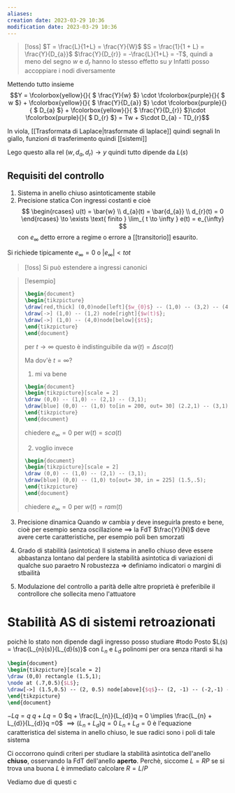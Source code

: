 ```yaml
---
aliases: 
creation date: 2023-03-29 10:36
modification date: 2023-03-29 10:36
---
```


>[!oss]
>$T = \frac{L}{1+L} = \frac{Y}{W}$
>$S = \frac{1}{1 + L} = \frac{Y}{D_{a}}$
>$\frac{Y}{D_{r}} = -\frac{L}{1+L} = -T$, quindi a meno del segno $w$ e $d_{r}$ hanno lo stesso effetto su $y$
>Infatti posso accoppiare i nodi diversamente


Mettendo tutto insieme
$$Y = \fcolorbox{yellow}{}{ $ \frac{Y}{w} $} \cdot \fcolorbox{purple}{}{ $ w $} + \fcolorbox{yellow}{}{ $ \frac{Y}{D_{a}} $} \cdot \fcolorbox{purple}{}{ $ D_{a} $} + \fcolorbox{yellow}{}{ $ \frac{Y}{D_{r}} $}\cdot \fcolorbox{purple}{}{ $ D_{r} $} = Tw + S\cdot D_{a} - TD_{r}$$

In viola, [[Trasformata di Laplace|trasformate di laplace]] quindi segnali
In giallo, funzioni di trasferimento quindi [[sistemi]]


Lego questo alla rel $(w,d_{a},d_{r}) \to y$
quindi tutto dipende da $L(s)$


## Requisiti del controllo
1. Sistema in anello chiuso asintoticamente stabile
2. Precisione statica
   Con ingressi costanti e cioè 
   $$ \begin{rcases}
u(t) = \bar{w} \\
d_{a}(t) = \bar{d_{a}} \\
d_{r}(t) = 0
\end{rcases} \to \exists \text{ finito } \lim_{ t \to \infty } e(t) = e_{\infty} $$
con $e_{\infty}$ detto errore a regime o errore a [[transitorio]] esaurito.

Si richiede tipicamente $e_{\infty} = 0$ o $|e_{\infty}| < tot$

>[!oss]
>Si può estendere a ingressi canonici


>[!esempio]
> ```tikz
>\begin{document}
>\begin{tikzpicture}
>\draw[red,thick] (0,0)node[left]{$w_{0}$} -- (1,0) -- (3,2) -- (4,2)node[right]{$\Delta$};
>\draw[->] (1,0) -- (1,2) node[right]{$w(t)$};
>\draw[->] (1,0) -- (4,0)node[below]{$t$};
>\end{tikzpicture}
>\end{document}
>```
>per $t \to \infty$ questo è indistinguibile da $w(t) = \Delta sca(t)$
>
>Ma dov'è $t = \infty$?
>1. mi va bene 
>   ```tikz
>\begin{document}
>\begin{tikzpicture}[scale = 2]
>\draw (0,0) -- (1,0) -- (2,1) -- (3,1);
>\draw[blue] (0,0) -- (1,0) to[in = 200, out= 30] (2.2,1) -- (3,1);
>\end{tikzpicture}
>\end{document}
>```
>chiedere $e_{\infty} = 0$ per $w(t) = sca(t)$
>
>2. voglio invece
>   ```tikz
>\begin{document}
>\begin{tikzpicture}[scale = 2]
>\draw (0,0) -- (1,0) -- (2,1) -- (3,1);
>\draw[blue] (0,0) -- (1,0) to[out= 30, in = 225] (1.5,.5);
>\end{tikzpicture}
>\end{document}
>```
>chiedere $e_{\infty} = 0$ per $w(t) = ram(t)$

3. Precisione dinamica
Quando $w$ cambia $y$ deve inseguirla presto e bene, cioè per esempio senza oscillazione
$\implies$ la FdT $\frac{Y}{N}$ deve avere certe caratteristiche, per esempio poli ben smorzati

4. Grado di stabilità (asintotica)
   Il sistema in anello chiuso deve essere abbastanza lontano dal perdere la stabilità asintotica di variazioni di qualche suo paraetro
   N robustezza => definiamo indicatori o margini di stbailità
5. Modulazione del controllo
   a parità delle altre proprietà è preferibile il controllore che sollecita meno l'attuatore


# Stabilità AS di sistemi retroazionati
poichè lo stato non dipende dagli ingresso posso studiare
#todo Posto $L(s) = \frac{L_{n}(s)}{L_{d}(s)}$ con $L_{n}$ e $L_d$ polinomi per ora senza ritardi si ha

```tikz
\begin{document}
\begin{tikzpicture}[scale = 2]
\draw (0,0) rectangle (1.5,1);
\node at (.7,0.5){$L$};
\draw[->] (1.5,0.5) -- (2, 0.5) node[above]{$q$}-- (2, -1) -- (-2,-1) -- (-2,0.5) -- (-0,0.5);
\end{tikzpicture}
\end{document}
```

$-Lq = q$
$q + Lq = 0$
$q + \frac{L_{n}}{L_{d}}q = 0 \implies \frac{L_{n} + L_{d}}{L_{d}}q =0$
$\implies (L_{n} + L_{d})q = 0$
$L_{n} + L_{d} = 0$ è l'equazione caratteristica del sistema in anello chiuso, le sue radici sono i poli di tale sistema

Ci occorrono quindi criteri per studiare la stabilità asintotica dell'anello **chiuso**, osservando la FdT dell'anello **aperto**.
Perchè, siccome $L = RP$ se si trova una buona $L$ è immediato calcolare $R = L / P$


Vediamo due di questi c